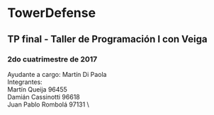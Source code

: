 # TowerDefense
## TP final - Taller de Programación I con Veiga
### 2do cuatrimestre de 2017

Ayudante a cargo: Martín Di Paola \
Integrantes: \
Martín Queija 96455 \
Damián Cassinotti 96618 \
Juan Pablo Rombolá 97131 \
